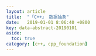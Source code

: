 ```yaml
---
layout: article
title:  "「C++」 数据抽象"
date:   2019-01-01 8:06:40 +0800
key: data-abstract-20190101
aside:
  toc: true
category: [c++, cpp_foundation]
---
```

